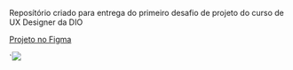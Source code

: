 Reposítório criado para entrega do primeiro desafio de projeto do curso de UX Designer da DIO

<a href="https://www.w3schools.com](https://www.figma.com/file/HeiDrk46rJolhuY97RBmpK/Untitled?type=design&node-id=0%3A1&t=LQcEC4uzGtpCcBiL-1">Projeto no Figma</a>




`<img src="https://raw.githubusercontent.com/siqueira91/WireframeMediaFidelidade/main/photo_2023-05-16_17-25-10.jpg">  
